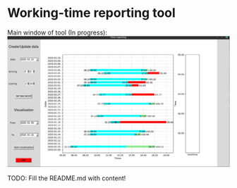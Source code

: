 # Working-time reporting tool
Main window of tool (In progress):
![Main window example](imgs/main_window_example.png)

TODO: Fill the README.md with content!